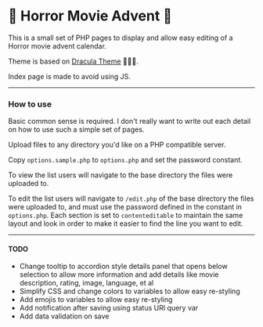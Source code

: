 # 👻 Horror Movie Advent 🎃
This is a small set of PHP pages to display and allow easy editing of a Horror movie advent calendar.

Theme is based on [Dracula Theme](https://draculatheme.com) 🧛🏻‍♂️.

Index page is made to avoid using JS.

---
### How to use
Basic common sense is required. I don't really want to write out each detail on how to use such a simple set of pages.

Upload files to any directory you'd like on a PHP compatible server.

Copy `options.sample.php` to `options.php` and set the password constant.

To view the list users will navigate to the base directory the files were uploaded to.

To edit the list users will navigate to `/edit.php` of the base directory the files were uploaded to, and must use the password defined in the constant in `options.php`. Each section is set to `contenteditable` to maintain the same layout and look in order to make it easier to find the line you want to edit.

---
#### TODO
- Change tooltip to accordion style details panel that opens below selection to allow more information and add details like movie description, rating, image, language, et al
- Simplify CSS and change colors to variables to allow easy re-styling
- Add emojis to variables to allow easy re-styling
- Add notification after saving using status URI query var
- Add data validation on save